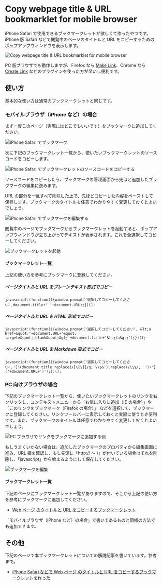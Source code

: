 # Copy webpage title & URL bookmarklet for mobile browser

iPhone Safari で使用できるブックマークレットが欲しくて作ったやつです。iPhone 版 Safari などで閲覧中のページのタイトルと URL をコピーするためのポップアップウィンドウを表示します。

![Copy webpage title & URL bookmarklet for mobile browser](src/bookmarklet-copy-title-and-url.png)

PC 版ブラウザでも動作しますが、Firefox なら [Make Link](https://addons.mozilla.org/ja/firefox/addon/make-link/)、Chrome なら [Create Link](https://chrome.google.com/webstore/detail/create-link/gcmghdmnkfdbncmnmlkkglmnnhagajbm) などのプラグインを使った方が早いし便利です。

## 使い方

基本的な使い方は通常のブックマークレットと同じです。

### モバイルブラウザ（iPhone など）の場合

まず一度このページ（実際にはどこでもいいです）をブックマークに追加してください。

![iPhone Safari でブックマーク](src/iphone_bm.png)

次に下記のブックマークレット一覧から、使いたいブックマークレットのソースコードをコピーします。

![iPhone Safari でブックマークレットのソースコードをコピーする](src/iphone_copy.png)

ソースコードをコピーしたら、ブックマークの管理画面から先ほど追加したブックマークの編集に進みます。

URL の部分を一旦すべて削除した上で、先ほどコピーした内容をペーストして保存します。ブックマークのタイトルも任意でわかりやすく変更しておくとよいでしょう。

![iPhone Safari でブックマークを編集する](src/iphone_add.png)

閲覧中のページでブックマークからブックマークレットを起動すると、ポップアップウィンドウが立ち上がってテキストが表示されます。これを全選択してコピーしてください。

![ブックマークレットを起動](src/bookmarklet-copy-title-and-url.png)

#### ブックマークレット一覧

上記の使い方を参考にブックマークに登録してください。

##### ページタイトルと URL をプレーンテキスト形式でコピー</h5>

    javascript:(function(){window.prompt('選択してコピーしてください',document.title+' '+document.URL);})();

##### ページタイトルと URL を HTML 形式でコピー</h5>

    javascript:(function(){window.prompt('選択してコピーしてください','&lt;a href=&quot;'+document.URL+'&quot; target=&quot;_blank&quot;&gt;'+document.title+'&lt;/a&gt;');})();

##### ページタイトルと URL を Markdown 形式でコピー

    javascript:(function(){window.prompt('選択してコピーしてください','['+document.title.replace(/[\[\]]/g,'\\$&').replace(/\\$/, '')+']('+document.URL+')');})();

### PC 向けブラウザの場合

下記のブックマークレット一覧から、使いたいブックマークレットのリンクを右クリックし、コンテキストメニューから「お気に入りに追加（IE の場合）」や「このリンクをブックマーク（Firefox の場合）」 などを選択して、ブックマークに登録してください。リンクツールバーに表示しておくと実際に使うとき便利です。また、ブックマークのタイトルは任意でわかりやすく変更しておくとよいでしょう。

![PC ブラウザでリンクをブックマークに追加する例](src/pc_add.png)

もしうまくいかない場合は、追加したブックマークのプロパティから編集画面に進み、URL 欄を確認し、もし先頭に「http:// ～ /」が付いている場合はそれを削除し、「javascript」から始まるようにして保存してください。

![ブックマークを編集](src/pc_add_02.png)

#### ブックマークレット一覧

下記のページにブックマークレット一覧がありますので、そこから上記の使い方を参考にブックマークに追加してください。

* [Web ページ のタイトルと URL をコピーするブックマークレット](http://hyper-text.org/archives/2014/07/bookmarklet-copy-title-and-url/)

「モバイルブラウザ（iPhone など）の場合」で書いてあるものと同様の方法でも追加できます。

## その他

下記のページで本ブックマークレットについての解説記事を書いています。参考まで。

* [iPhone Safari などで Web ページ のタイトルと URL をコピーするブックマークレットを作った](http://hyper-text.org/archives/2014/07/bookmarklet_copy_title_and_url.shtml)